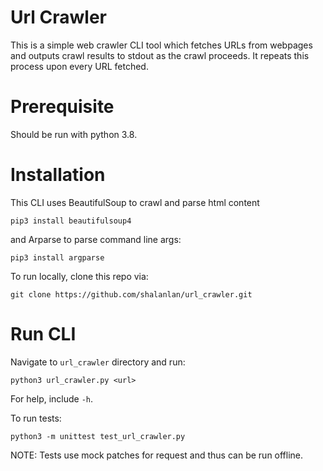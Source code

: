 # Url Crawler
This is a simple web crawler CLI tool which fetches URLs from webpages and outputs crawl results to stdout as the crawl proceeds.
It repeats this process upon every URL fetched. 
# Prerequisite
Should be run with python 3.8.
# Installation
This CLI uses BeautifulSoup to crawl and parse html content
```
pip3 install beautifulsoup4
```
and Arparse to parse command line args:
```
pip3 install argparse
```
To run locally, clone this repo via:
```
git clone https://github.com/shalanlan/url_crawler.git
```
# Run CLI
Navigate to `url_crawler` directory and run:
```
python3 url_crawler.py <url>
```
For help, include `-h`. 

To run tests:
```
python3 -m unittest test_url_crawler.py
```
NOTE: Tests use mock patches for request and thus can be run offline.


